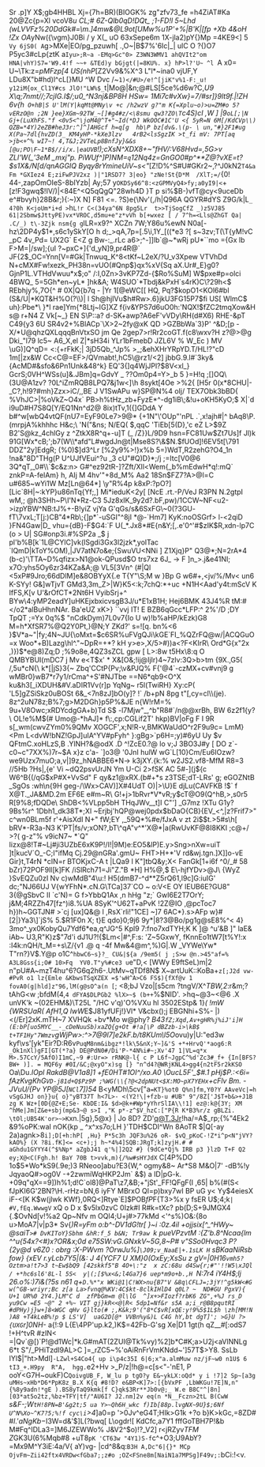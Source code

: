 Sr  .p]Y X$;gb4HHBL Xj={7h=BR)(BIOGK% zg"zfv73_fe =h4ZiAT#Ka 20@Zc{p=Xl vcoV8*u CL;# 6Z-Qlb0qD!DQt_ ;1-FD!l 5~Lhd (wLVVFz%20DdGk#=\m.]4mw&@L9ot[UMw%u1P'+%|B'K\|[fp +Xb 4&oH !Zx OA*yNw({\vgm}J0Bi / y X(_ uO 63xSepe6m 1X-jla2)pY{}Mp =4KE9<] 5` Vy 6jS0( A`g>MXe|EO/pg_pzuwh[ .,O~|B$7%'6Ic|_| ulC O ?{)O7 P5yc3#cLp{ztK a`Iyu>;R~a -EMq>Gc"0> Z3WN3WMV1 ahQVIt2"om HNA|vhY)S7='W9.4!f ~~+ &TEd)y bGjgt(|=8KU%. x} hP>l?'U~ ^l `A x0= U~\Tk:z=*pMFzp[4 US(nhP*[Z2Vv9&%X^3 L"l*~ina0  vjUF,Y LDu8X"b#hd)l^cL[}MU ^W Dvc /~`1)</#U>/e!^[jiK"v%1-F:_u! y12iM{ox_Cl1Y#cs JlO!"LW%$_`t|Mo@|&n;@#LS[5ce\%d6w?C,*U9 X\q;7nmt//;7cjIG.I$/;u0_^N3nj&BP8H HSw= 1Mi7c#_vXw}_=7/#sr]}9lt9f.|!ZH 6v{h` O+hB|S U'lM(Y|kqMt@MNy\v +c /h2wzV g?"m K{=Xplu~o)>u=ZM#o 5?vERzO@n ;2N }ee}XGm~92TW_~[]#g4#z/<\8smu qw3?ZO\T`c4S)cI ,W ] |9`oL[;|N Gj+(LuXhFS."f <0v5<^\joM4@^T+"~Id(*DJ WkOOC#1C'U <{ 5yR=N 6M[/KdCVp\\) QZB=*4Y)2eZB#heJ3r:^]^]AHGcf h=q[g  hb\P bz[dv&.\(p- \ un,"#}2F1#ug X(Pa~7dl{hvZD(3_ KM4yHP-*kXe3lzv   4rB2<lsSgzIK >t_fi mV: 7PT[aq >jb<+^% wI7~! 4,T&J;2VTeLp8BnfJy}&&s [@u;PO\F~1*B$//i/x.|eaUVB`!);cXsN^XDX8+~"fHV/:V68Hvd=,**5G*>v ZLl'W*(_'3eM _mxj"p. PiWUf^]P)NM=`q`12Nq4z=GnGO0#p^**Z@?vXE=t?$s1X&/N[d/qnAGGIQ Byqy8rYmineUiV~s<"*[Z!D%^S#U#GKr2~,?^J0kN2`T4&a Fm *GXIez4 E;ziFwPJV2xz )|"1RSD7? 3|eo} "zNe!St{D*M  /XlT;=/`{0! 44-,zapOmOIeS-8bIYzb| Ay\;57 y`OKDSy66^8:<zGPMVyQ4>fy;a0yI9|<`+[z!F3gwq$!IV/)|<84E^<Q5qQgQ\"28wh4D }T p si%$B-)vfT@cy<9uceDb e^#bvyh}28B&r;){:~)X N] F81 <=. ?S)e{\Nv'(,/h|Q96A QGYR#dYS Z9G/k|L`_  4?0h K<joUm*i+d >`h`L!r C<(34ya^6N 8pg5Lr  t>>TjSogCfZ _)z5VJ85 61|2Sbmw$JttyPE)vx*VROC,d5mu+e"z*vVh b[+wxez [ / 7^h=<Lls@ZhGT Qa| .C/_) t\-3Zjk nsm{g g`ILR=x9?^ XCZn 7W;Y86u%ewN N0a[-hz\2DP4y$1*,s6c1ySkY[O h d;_>qA,7p=[.5\i,1Y_[((*e3 ?[ s~3zv;T(\T{yM!vC _pC 4v_Pd= UX2G` E<Z g Bw-:_.rLc  a6>;^-]]lb`@~*wRj pU*``mo ={Gx lb F>M=|/sw];{uI  ?~pxC+]{'d_yN]9,pr4R@` JF{2$_OC=Ynn[V=#Gk|Tnwuq_K^8<tKf~L2eX/?U_v3Xpew VTVhDd N+cMX#Fw!xezk_PH38n=vUO(#Qnp$}qx%xV{Sq aX.Ur#_E}g0?GjnP1L.VTHdVwuu*x$;o" /:I,0Zn>3vKP7Zd-{$Ro%SuM] W$pxe#p=olci 4BWQ_ 5=5Gh*en~yL* ]hk&A;  W4SUO`*Tbdj&kPxH`s4rK)C\?29h<$ REbhjy%,7O{^ #  0X|Q{b7q - |Yr 1[@eWC[[ HQ, Pq?$kopO1<KOl6#bl (S&/U|*KQT&H%O(?\\)|  l Sh@hjIVu$h#Rw>.6}jkU3FG15P7$fi US[ WlmC$ uh}:Pbe*\ }*l  rae]Ym{*8Ltj~IG]XZ f{iv&YPS7d6uO0h:'NQX!$fZC2tmqXow&H s@ r+N4 Z Vk[~_} EN S\P::a? d-SK+awp?A6eF'vVDy\RH(d#X6) RHE-&pT C49{y3 6U  SR4v2+%BlACp`\X>2~2fy@xK  QD >GZBbWa`3}P' ^&D;[p -X/*U@qhzQXLqqqBnVtxSO jm Qe 2gep7>r!Rr2coGT.f(c8\wxv?H z?@>@g Dki_"l79 lc5~ A6_X,el Z|*sH34i  YLr1bFmebD JZL6V % W_Ec ) MV \uG)]Q^qD= <:{+rFkK;| 3jD5Qb_^Jp% >_;&ehXHrYRpYD.T/HL!?"cD 1m[|zx&W Cc<C@=EF>/QVmabt!,hC5\@rz1/<2] jbbG.9.l#`3ky&{AcMD#&sfo&6Pn1Unk&48^k} EQ'3{]q4WjJPl?$8V<xl_} GcrS;0VH^WSs(u]&.JBm]q=GdvY _ ??Om0p4=Y>_b 5 }=H!q ;[]OQ\(3U@A1zv? ?0L^iZmRQB8LPQ7&j1w<]\h 8sykt[4Oe >%2{ [H5r 0(x*8CHU|-_C?,h!9?#mh}Zzx>iC/,,BE J V1SwAPu w}SP@N%4 oIj/ TEX7Obk3bBD{ %VhJC>|%oVkZ~O4x` PB>h%tHz_zb+FyzE*^-dg1iB\;&!u+oKH5KyO;$ X|`d i9uD#H7S8Q[Y/EQ1Nn^d2@ 8ix)tTv,1({]GDdA Y b#^w[wbQ4vtQF(nU7=EyF90Le7>9@* {+1N"\'OUp"'nPL .`,x!ajh#|^ bAq8\P.(mrpjA%khhhc H&c;\ 'N("&ns; N/EQ(  $,qqC 'TiEb[5(D},'c eZ L>$9Z B2'S@kz_4chlGy z ^ZtkX8R^q+-u]T (_ /Z}}L/9D9 hsn=FC81Uw$Zt7Us]f Jl)k  91G[Wx*cB;';b7(W\\*afd"L#wgdJn@t|Mse8S?\&$N.$fUOd]!6EV5t[\791 DDZ"2y]EdgR; (%0)$]d3^Lr [%2y9%>!}x%b 5=)WdT,R2zehG?O4_1n !na&"8D"THg(P U^UJfVEui^?u _3 cU"#Q)D}*;/j ;=Itc[V0@6  3Q*qT,_0#\\`$c&z:n> G#^ez92tR-]?Zft/XIl<Wem{_b%mEdwH*q!:mQ` znkP=A-felAm} h, AIj M 4hv'"+8d_M% Aa2 18Sn$FZ7?A>@l=C u#685~wYi1W Mz[Ln@64*] \y"R%4p k8xP:?pO?][Lic`8H|~:kYP}u86nTq{Yf;,] Mi*ieduK<2y[ [NcE .rt.-P/VeJ R3PN N.2gtpI wM,; @h3SHh~P\I'N*Rz-C3 5Jz8xIK_9y2d?.bF,pw)/1CCW~NF<u2->izpYBW^NB:tJ%+-B!yiZ vjYa   G'qGs/s&6SxFG\~0(?3GU-  fT\7vxL;T[j:)CB"4*Rb\;{]p*`-uSGI"^8jI *@-`Hm7] KyK:noOSGrf> l-<2qiD }FN4Gaw|D_ vhu={dB}-F$G4:`F U(_*.Jx8*#E{n&Y;[,.e'0^'#$zIK$R,xdn-lp7C (o > U| SG#onp3i.#%SP2a _$ j pl'b%B[k`1L@CYlC]vk(ISgdi3Gx3l2jzk*,yolTac `lQmD|kToY%OM),|JV7atN7o&e;{SwuVU<NNi ] Z1Xjq}P" Q3@*;N=2rA*4 (b-c)'\TTA~D%qfizx>N1@ok-QPusd$O trs7xz 6J_ -> F ]n_>.j&e41NI; x7O:yhs5Oy6zr34KZa&A;@  VL5[3Vn^ (#|Ql <5xP#9Jro;66dDlM]e&8OBYyX{.e T{Y"\S;M w }Bp G w6#+,<jv/%/Mv< un6 K-SYy! G&]wTjvT GMd3,3m_Z>|W}K5<:k;7chQ:*+uc +N1H<Aad'y4t:mScV K IfFS,K[v U'&rOfCT*2Nt6H VyibSrj+^ BYw\4:yMP2eadY]uHKEjxbxicvsgB3J/u*E1xB1H; Hej6BMK 43J4%R tM:#</o2*alBuHhnNAr. Ba'eUZ xK>} ``vvj IT!  E BZB6qGcc*LFP:^ 2%'/D ;DY TpQT  ;=Yx 0q%$ "nCdkDym)7L0v7{Io U w)!b%aHP/kEzk)G8 M=h*XfSR7%@Q2Y0Pt,}@N;Y ZKd?' s=![q. bn%<6 }$V*a~"|fy;4N~JU{\oMxt=$c6SR%uFVgQJi\kGE`FI_%QZrFQ@w/|ACQGuO=x Woo*+B)Lazg\hl^."~DpR=+*? kH y>e>,X/5>#))a<?F<KIrR\  Ord*G{x"2x ,)})$*e@8)Zq;D ;%9o8e,4QZ3sZCL gpw [ L>:8w t5Hx\8:q O QMBYBUI(mDC7 j Mv e<T$x'  * X&[O&;!ij@IjIr)4~7zlv:3Q>b>tm {9X.,G5( /,5u*cN{\ k*[|jS}3{~ Zbq'CCtP{Pv;\v&PJQ% F{'@4`-czMX+cv#vnj9 g wMBr0}wB7*r7y1/rCma^+S'#NJTbe ==N6*qb9<O^X ku&h3[_iXDUH&#V.aDIR1Vv(r]p YqNg~ r5l(TwiRH} Xy:cP( 'L5]gZSiSkz0uBOSt 6&_<7n8zJ]bO(y]? !` /b+pN 8pg t"[,cy=cl\\(je). 8z^2uN78z;B%7;g>M2DGh}p5P%&JE n{W!rM=% 9u+V8Owc;xRDYcdgGA+b)Td S$ -l7Mjw"_,^b"R8#`/n@@xrBh, BW 6z2f1{y?\ OL!e%M$(# Umo@-*hAJ]* f\:,cp:CGLif2T' hkp)BV|oFg F I 9R s[_wm(cwvZYm0%9QMv XOGCF',x;N!R-v,BMKWaUdO^r2F9u9c= LmM}<Pm  L<dvW!bNZ!GpJ]uIA^YV#pFyh^ }:gBg>`p6H=;y)#6yU Uy $v QFtmC.xoHLzS,B .YlNH?&@odX .D ^!ZcE0.?@ lo v;J 3BO3J#y [ DO z`-c0~c"7XX%)7r~$A x}z c'a- `]o3@ '0JnI hulW wG`L[10}Cm/Eu6IOzw?we9Uzx7muO;a,v|]9z_hNABBE6*N-> k3jXY.{k:% w2JS2.vf8-MfM  R8=3 //5Hb ?Hs|,{e' Vi ~dQ2psvUrJN Ym U-Ci 2>fSK AC 5#-](j${c W6^B{(/qG$xP#X+VvSd" F qy&z1@xRX.(b#+*s z3TSE;dT-LRs' g; eGOZNtB _SgOs :wh\n{9H geg-/\Wx>CAV)]X#4UdT O)|>\U}E djLu(CAVFKB !$` f X@T._JA&MD.2m EF6E e#m~R\ G!+j>1bRvr*V*vR;y$cT@O9(Q^hB,>,s0r5 R[9%8;fDQDe\ ShDB<%VLpp5bH THqJWv__t]I C"'] _G7mz !XTu G1y?9Bs%r^ 1Dbh1_dk38T*;Xl ~Erjbj'hQP@wej0pdx$bDaO{CB}{EV_<^,|z?Frif7>"  c^wn0BLm5f r'+AisXdI N+"  fW;EY ,_59Q*%#e/fJxA v zt 2i$$t.>5#s\h[  bRV*-R3a-N3 K'PT|fs/v;xON?,bT\^qA"v^*'X@*|a(RwUvKF@8I8KKI ;c@+/ >?(  g-z"% v9icN7~ *`Q" Iizx@8!T#~Lj#ji3UZbE6xK9P!/I!|9M)e:EO5&lP)E.y>Sng>nXw=uiT ]t|kucV`O_-C;I"ifMq Cj.29@nGRa'.gmU~ FHT>H+*'V rd&wj.tgn.]X]]o-vE Gir}t,T4rN *cIN=r BTOKjxC-A t |LQa9 I K"]tbQ&y;X<   FanGk[1+i6f ^0/_# 58 bZr)72POF9Il[k]FK /iSlRch71=Ji"Z."B *H] H%@,$ E\-hjfYDv>@J\ {WyZ }SvEQZu0zI Nv c)wMdB"4\u:! H5(dmB7-^d**Z5rQ61,l9c]G:iuIG' dc;"NJ66UJ  V{wYFhN*.cN.G\TCa]37`CO ~ o:V<E OY  lEUB6E?GU8" 3{@gSbvC II `c'N)=  G f>YbbQ1Ax ,n hHg "z;` GwI6E2T7OrY; j&M;4RZZh47[fz^)i8.%UA 8SyK'^U62T+aPvK !2Z@IO ,@pcToc7 h})h~GGTJN# >`cj [ux]Q&@ l ,RsX`rli!"1CE] ~]7 6AC*}.s>AFp w}#[2|}Ya3\]`jS% 5.$R1F0n X; t}E qdo}0;9j6 9y*|8?3@Bo/pg1g@sE8%^< 4} 3mo^_yx0KobyQu7Ydf6*ea,q^JG^5 Kpl9 7:fno7xdTYH;K K ]@ ^u'&B ]" laE& iAb~ U3,R"K)z$"7d'i dJ1U?!{$Lm<|#^,F:s: 'Z~5GxwY, fKnnEo1tW7[t%Y!:x :I4k:nQH/t_M=+s\Z/{v1 .@ q -4f Mw&4@m^,%)G|.W _VYWe\Yw* T"rn?}V$.Y@p o1C^`hbwC6~s}?_ CU&|${a /9em5( j ;S>w @n.>45"af=% A3L8Gss{i;O# 10>Fq  YV0.T"y%#ce3 u`e"D,< [WWy E9ftSeL)m|2  n"pU#A~mzT4hu^6?G6q2h6-.UtMv~qTDf8N$ X~artUuK::KoBa+`z[;J2d vw- #PvR o1 lz{Emle &KbwsTSqXZEX =$'wH^A>C6 FS$){fXf@v 1 fovA0(g|hld]z"96,lM(g@sO^a(n [`; <8;bJ Vzo|[s5cm ?tngV/X^*TBW,2*:r&m;?tAhG<w ;bfdM(4,`4 dFYA$DLPGb2 %lX>~$ (b++`%$NID'. >hq~@3~<@6 .X unVK'k ~(02EHM&)\T25L "/HC v'q)'O%VXu hl 3502EStp& 1}*( !mW {WRSUaR( AfH1,Q lwW*E$J81yfUFj!}Vl* V&cbx();j EBGNhi+S%- |)<(/Er]2xK.mTH~7 XVHQk +bv*Mo w@phy? *B43`fZ;Xqd,Av+gHR%j%iJ'i]H (E:bP[uo5MYC__-_cDeNuuSb)xaZQ{g+Ot #!a[\P dBZzb-i>\kB$ t+TF1Hy"7Wmzv`gWjPw>:^>7@9l7]e2kF.b/t8KUm\l5O*ovu)y|U:"ed3w kyf\vs'[yk"Eir?D:R6v`PuqM8nm&ibgz*!lk\5&nX;Y~]&'S +*+HrvQ'*aog6:R _Ok1nXl)gFI[GT(*?a} DE@PdN0#/Di'P-*4N%i#~;Xv'47 1|VL=q*x M>.57CcY/5AfO)I1mC,~9 #:Ur=> rRNK@-l{ c P L6f~JgpC^%d'Zc3#_f+ {In[BFS?BW+ )]. = MQF6y #0I/&C;@xyO"x)sg [} "n^d4?@WRjKNL4>gg4{n2tF5r2kKSO` Oa\Du.*IOpl RakdB@V1a8]1 +fE0HT#*1OI^/xo.A0 \OucL5*F'_$#.1 pHj$P.:<6i= fAzKvgKhG`VD-j81d+Q$Pz9P ;%WG(\\{?@<2dpNUt<$X:MO~pX7YEHx`+cFlv Bm. -JVuU/{Pv YP@5J[`NCl`7])54* B<yMDh\5cv["a`=KT}%ot0 Q%n]fm,Y0?Y AAveVc|=h vSgGJHJ on}}u{ o}"yBT37T h<7L>- <(Y2!\|+fzb-u #UB" 9"/8Z['J$T+b&>+J1B  zg K Wz+[0D{@Z+E;Se- KbDE:I& $d>@k+#Wp*yYhrSlIA\\!1] ez@:k@{3Y; XM ^hMe|Jm[Z&e+sbj(mp&3~@ s>I ,"K p*-z^$V_hzC:["P{R K*B3%r/z gBLZi. \tOl;UB54K'or>~>K`xn.|5g},5@x} | Jo 8D? ZD'q@T.3Jr!ha/=A$_rp;{%"4Ek2 &9%oPK:waI  <G>nOK{kp _ ^x^xs7o;LH }'TDH$CDI^Wn 8AoTR $|Q[-ay 2a)agnk>8`i];D[+h:hP[ ,Hu} P*5c3h JQF3u%26 oR- $vQ_pKoC-!Z*i^p<N"jVY?kAO%} (X ?8i.fK]<= <c+);j h~*4%4]SQB:JRgT;k]zyjH.# # aGhdu1GYYY4(^$%Np* aZgbJ41 q'%|]2Q2 #} (9dCe*Qj% IRB p3 }lzD T+F Q2 ey;X@<C(Fgh.h! BaY 70B t>vvk,m){/%w#sHYJdX` C[4P%DO 1o$5*Wo*kS9(.9e;)3 RNeoo]abu?E3{W,^ ogmy&8~ Ar*S8  M&O|7' -dB%!y JqyaoQ#>og0V -+2zwmiWqHKP2Jm` &$) a ID|pG-k. +09q"qX==9])h%1;d!C`ol8]@PaT\z7,&B;+"jSt'_FF!QFgF(I ,65|  b%(#(S< fJpKI6G'2BN?\H.-rHz=bN,6 iyFY MBrxO QI=p)bxy7wI BP uG y< Yy$4eiesX iF-<[K K$w(jlwk KWf},0RQ<]Rtye`E]$POB$fP$F{T3>%x y fsER U$;4;k`| #V,fEq.WwwgV` xQ o D x $v5lx0zvC 0Izk#I R#k=tXc?  pb(D;S+9JMGX4 {.$OvNd[v!%a2 Qp~Nfv m OQl4;U+j#>77kMd <'^s%)O&:{8o u>MoA7|v|p3* Sv{*)R=yFm o:b^-DV1dG!tr[ }~i :0z.4il +ojjsix[^_^HWy~ @saiT`># DvKIToY}Sbhm &hR:f_5 b&N; Tr9aw `k pueVPzvtM :{Z'b.8^Ncaa{lm ^^u{54x?<#)x?OR&x;0d *e75SW:vG.GNxkV~5G,8~P# v"SSo0Hvqc3 P? {2y@d v6Z0 : obrg :X-PWvm ?OrwJu%]`\J09;v_NaaE|+.1sLK H` sBKaaNiRsb fow} {xEV r.yLcb7Y5|(&: J 4{YCF7 U XM}0(OxEy;XsSu z gV=|0H16`vmh5?Oztm>a!t7>3 t~Ew$bQ9 [42skkf5"B 4O+\:"z  x zC:68u d4Sw{r;#"'!!W5\xJQl / +*hc6sl6'8L-l 5S<  y|(;[$%x<&;l4Ga7}6 uep*m9o+b.,H `N:7r4* iY4H$;lj 26.o%:)7i&(?5s n61 q+`D.%*"x WKi@1|C!WX>nu{B7"V &8q\CFLJ=;3jY!^g5kW<#G w(^GB-wriyr;Bc z[a La>fvnq@%KV:4C$kt-8clkIHlD4 q0L? ~  ND#GU PgxV){ U+1 UR%0 2Y4.}LM"C d  zfPbGm=m @l\lG  ^]x+>FIozf?rbK6 ZG",+%J rs_D yu9Cw =E5 ~@" 2 +%~ VIT gj}kR<<@|R< 5dp1=Nf&r s5A a;i_r@B8pqutRI #dPHy)j}w+]8<WGC qHv G}lto(# ;,K&k;9'("8*C$vR[xQE:y!9%5$1L$h \zh[MM!N )A8 +T4kLeB%!p $ LS'V]  uaG2D[@* VVBn%y&)L C4G hY,bt dgT]'; >G}U ?>{UXG`r]0NH-*  a{!:9   L{E\4PP'up.k2,)K$=42Fb-G'sg Xe|D1  1gt(h qZ__#[:odS7 !+H^tvR #zIN< =|Qv`@[)`P!@d1Wc|*k.G#mAT(2ZUI@Tk%vy)%2]b*C#K;a>U2j<aVlNNLg 6*t S"/_PHiTzdI9AL>C ]=_rZC5~%'oAiRnFrVmKNdd~']57T$>Y8. SsLb IYl$|"ht>Mdl]`-LZwl+S4Co4{ up i\p4c35I 6|6;x"a.almMuw nz/jF~w0 n1U$ 6 tI3_+.H9py  R"A,  hgg.`e2+Hv >_P/z|!h@=c\[s<"-'nE1, P  ooY<G7H~oukF)C`QoivgUB_F, W_lu p tgO?y E&~ykLX:oQd* y i !7]2 Sp~[a3g uMHs~xHb*D6*PpK8z_B.X K{q #8!D? e&BP<K]7>:[{bVxPF ,LbWKGu!7E]N,n"{%8y9adn!*gE ).BS8yTaQ9kmk[f C}qk$3Rr**Jb0v@;_ W.e B8C"^|8n][03*at5o2tz,%bz+TFY|tf/"AU6I? J2.nm]2v eq(n *N__Fczn>2tL B(CwW` _s&F-;W`tH!8PN=B'&g2t;5 ua Y>~Qh6H_wkc f)Ib[88p.lvgNX~9U}$;6Nf U^N%Xo~^K7?5;%!f cyc\i`>4_\]a0=p '>0Jv^eG4T;HIk>G1k +?o b}K>kGc,=8ZD# #$l .'aNgKb-%fBB^Q" : -,xQ,5f<|O$I3W=d&'$]L(?bwq[  L\ogdr![ KdCfc,a7Y1 fffGoTBH7P!&b M#Fq^IDLa3=]M6JZEWWo% J&V2^$o)!?_V2] r<jRZyv*TFM Z*GK3U(6%Mqb#8 +uT8`pK 'CT63w "4Y1)S-f`c^+O3;U9AbY?=Mx9M^Y3iE:4a/V{ aY)vg- |cd^8&q:`B3H A,Dc"6|{}* MCp OjvFm~Zii42ftx4VRDw<fGba7;;z#o ;OZ<FSne8m[NaiN1a7MPSg]F49v;:`bCi:!<v.